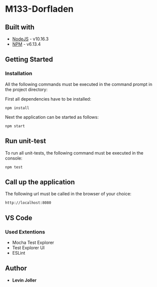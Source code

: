# M133-Dorfladen

## Built with
* [NodeJS](https://nodejs.org/) - v10.16.3
* [NPM](https://www.npmjs.com/) - v6.13.4

## Getting Started
### Installation
All the following commands must be executed in the command prompt in the project directory:

First all dependencies have to be installed:
```
npm install
```
Next the application can be started as follows:
```
npm start 
```

## Run unit-test
To run all unit-tests, the following command must be executed in the console:
```
npm test
```

## Call up the application
The following url must be called in the browser of your choice: 
```
http://localhost:8080
```

## VS Code
### Used Extentions
* Mocha Test Explorer
* Test Explorer UI
* ESLint

## Author
* **Levin Joller**
